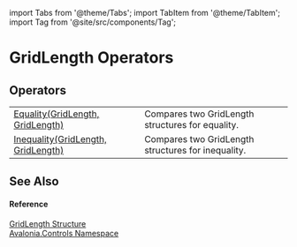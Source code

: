 import Tabs from '@theme/Tabs'; 
import TabItem from '@theme/TabItem'; 
import Tag from '@site/src/components/Tag'; 

# GridLength Operators




## Operators
<table>
<tr>
<td><a href="M_Avalonia_Controls_GridLength_op_Equality">Equality(GridLength, GridLength)</a></td>
<td>Compares two GridLength structures for equality.</td>
</tr>
<tr>
<td><a href="M_Avalonia_Controls_GridLength_op_Inequality">Inequality(GridLength, GridLength)</a></td>
<td>Compares two GridLength structures for inequality.</td>
</tr>
</table>

## See Also


#### Reference
<a href="T_Avalonia_Controls_GridLength">GridLength Structure</a>  
<a href="N_Avalonia_Controls">Avalonia.Controls Namespace</a>  
